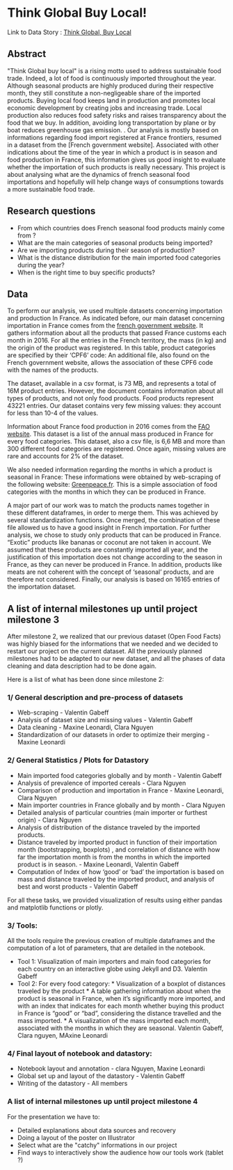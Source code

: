 # Think Global Buy Local!  

Link to Data Story : [Think Global, Buy Local](http://furry-pancake.github.io)

## Abstract
"Think Global buy local" is a rising motto used to address sustainable food trade. Indeed, a lot of food is continuously imported throughout the year. Although seasonal products are highly produced during their respective month, they still constitute a non-negligeable share of the imported products. 
Buying local food keeps land in production and promotes local economic development by creating jobs and increasing trade. Local production also reduces food safety risks and raises transparency about the food that we buy.  In addition, avoiding long transportation by plane or by boat reduces greenhouse gas emission. . 
Our analysis is mostly based on informations regarding food import registered at France frontiers, resumed in a dataset from the [French government website]. Associated with other indications about the time of the year in which a product is in season and food production in France, this information gives us good insight to evaluate whether the importation of such products is really necessary.
This project is about analysing what are the dynamics of french seasonal food importations and hopefully will help change ways of consumptions towards a more sustainable food trade.

## Research questions
- From which countries does French seasonal food products mainly come from ?
- What are the main categories of seasonal products being imported?
- Are we importing products during their season of production?  
- What is the distance distribution for the main imported food categories during the year?
- When is the right time to buy specific products? 

## Data
To perform our analysis, we used multiple datasets concerning importation and production In France. As indicated before, our main dataset concerning  importation in France comes from the [french government website](http://www.douane.gouv.fr/Portals/0/fichiers/datadouane/statistiques-commerce-ext/national-2016-import.zip). It gathers information about all the products that passed France customs each month in 2016.  For all the entries in the French territory, the mass (in kg)  and the origin of the product was registered. In this table, product categories are specified by their ‘CPF6’ code: An additional file, also found on the French government website, allows the association of these CPF6 code with the names of the products. 

The dataset, available in a csv format, is 73 MB, and represents  a total of 16M  product entries. However, the document contains information about all types of products, and not only food products. Food products represent 43221 entries. Our dataset contains very few missing values: they account for less than 10-4 of the values. 

Information about France food production in 2016 comes from the [FAO website](http://www.fao.org/faostat/fr/#data/QC). This dataset is a list of the annual mass produced in France for every food categories. This dataset, also a csv file,  is 6,6 MB and more than 300 different food categories are registered. Once again, missing values are rare and accounts for 2% of the dataset. 

We also needed information regarding the months in which a product is seasonal in France: These informations were obtained by web-scraping  of the following website: [Greenpeace.fr](https://www.greenpeace.fr/guetteur/calendrier). This is a simple association of food categories with the months in which they can be produced in France. 

A major part of our work was to match the products names together in  these different dataframes, in order to merge them. This was achieved by several standardization functions. Once merged, the combination of these file allowed us to have a good insight in French importation. For further analysis, we chose to study only products that can be produced in France. “Exotic” products like bananas or coconut are not taken in account. We assumed that these products are constantly imported all year, and the justification of this importation does not change according to the season in France, as they can never be produced in France. In addition, products like meats are not coherent with the concept of ‘seasonal’ products, and are therefore not considered. Finally, our analysis is based on 16165 entries of the importation dataset. 

## A list of internal milestones up until project milestone 3
After milestone 2, we realized that our previous dataset (Open Food Facts) was highly biased for the informations that we needed and we decided to restart our project on the current dataset. All the previously planned milestones had to be adapted to our new dataset, and all the phases of data cleaning and data description had to be done again. 

Here is a list of what has been done since milestone 2: 
### 1/ General description and pre-process of datasets
- Web-scraping - Valentin Gabeff
- Analysis of dataset size and missing values - Valentin Gabeff
- Data cleaning - Maxine Leonardi, Clara Nguyen
- Standardization of our datasets in order to optimize their merging - Maxine Leonardi

### 2/ General Statistics / Plots for Datastory
- Main imported food categories globally and by month - Valentin Gabeff 
- Analysis of prevalence of imported cereals - Clara Nguyen
- Comparison of production and importation in France - Maxine Leonardi, Clara Nguyen
- Main importer countries in France globally and by month - Clara Nguyen
- Detailed analysis of particular countries (main importer or furthest origin) - Clara Nguyen
- Analysis of distribution of the distance traveled by the imported products. 
- Distance traveled by imported product in function of their importation month (bootstrapping,  boxplots) , and correlation of distance with how far the importation month is from the months in which the imported product is in season. - Maxine Leonardi, Valentin Gabeff
- Computation of Index of how ‘good’ or ‘bad’ the importation is based on mass and distance traveled by the imported product, and analysis of best and worst products - Valentin Gabeff

For all these tasks, we provided visualization of results using either pandas and matplotlib functions or plotly. 

### 3/ Tools:
All the tools require the previous creation of multiple dataframes and the computation of a lot of parameters, that are detailed in the notebook. 
- Tool 1:  Visualization of main importers and main food categories for each country on an interactive globe using Jekyll and D3.  Valentin Gabeff
- Tool 2: For every food category: 
      * Visualization of a boxplot of distances traveled by the product
      * A table gathering information about when the product is seasonal in France, when it’s significantly more  imported, and with an index that indicates for each month whether buying this product in France is “good” or “bad”, considering the distance travelled and the mass imported. 
      * A visualization of the mass imported each month, associated with the months in which they are seasonal. 
Valentin Gabeff, Clara nguyen, MAxine Leonardi

### 4/ Final layout of notebook and datastory: 
- Notebook layout and annotation - clara Nguyen, Maxine Leonardi
- Global set up and layout of the datastory - Valentin Gabeff
- Writing of the datastory - All members

### A list of internal milestones up until project milestone 4
For the presentation we have to:
- Detailed explanations about data sources and recovery
- Doing a layout of the poster on Illustrator
- Select what are the "catchy" informations in our project
- Find ways to interactively show the audience how our tools work (tablet ?) 
